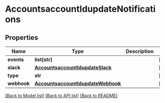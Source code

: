 # AccountsaccountIdupdateNotifications

## Properties
Name | Type | Description | Notes
------------ | ------------- | ------------- | -------------
**events** | **list[str]** |  | [optional] 
**slack** | [**AccountsaccountIdupdateSlack**](AccountsaccountIdupdateSlack.md) |  | [optional] 
**type** | **str** |  | [optional] 
**webhook** | [**AccountsaccountIdupdateWebhook**](AccountsaccountIdupdateWebhook.md) |  | [optional] 

[[Back to Model list]](../README.md#documentation-for-models) [[Back to API list]](../README.md#documentation-for-api-endpoints) [[Back to README]](../README.md)


